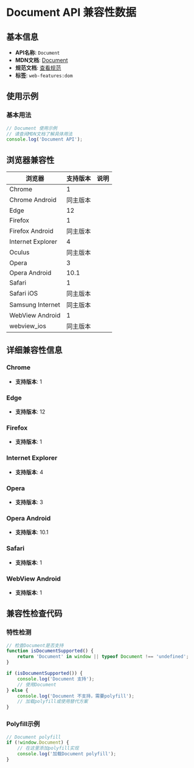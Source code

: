 # Document API 兼容性数据

## 基本信息

- **API名称**: `Document`
- **MDN文档**: [Document](https://developer.mozilla.org/docs/Web/API/Document)
- **规范文档**: [查看规范](https://dom.spec.whatwg.org/#interface-document,https://html.spec.whatwg.org/multipage/dom.html#the-document-object,https://drafts.csswg.org/cssom-view/#extensions-to-the-document-interface,https://w3c.github.io/pointerlock/#extensions-to-the-document-interface,https://w3c.github.io/selection-api/#extensions-to-document-interface)
- **标签**: `web-features:dom`

## 使用示例

### 基本用法

```javascript
// Document 使用示例
// 请查阅MDN文档了解具体用法
console.log('Document API');
```

## 浏览器兼容性

| 浏览器 | 支持版本 | 说明 |
|--------|----------|------|
| Chrome | 1 |  |
| Chrome Android | 同主版本 |  |
| Edge | 12 |  |
| Firefox | 1 |  |
| Firefox Android | 同主版本 |  |
| Internet Explorer | 4 |  |
| Oculus | 同主版本 |  |
| Opera | 3 |  |
| Opera Android | 10.1 |  |
| Safari | 1 |  |
| Safari iOS | 同主版本 |  |
| Samsung Internet | 同主版本 |  |
| WebView Android | 1 |  |
| webview_ios | 同主版本 |  |

## 详细兼容性信息

### Chrome

- **支持版本**: 1

### Edge

- **支持版本**: 12

### Firefox

- **支持版本**: 1

### Internet Explorer

- **支持版本**: 4

### Opera

- **支持版本**: 3

### Opera Android

- **支持版本**: 10.1

### Safari

- **支持版本**: 1

### WebView Android

- **支持版本**: 1

## 兼容性检查代码

### 特性检测

```javascript
// 检查Document是否支持
function isDocumentSupported() {
    return 'Document' in window || typeof Document !== 'undefined';
}

if (isDocumentSupported()) {
    console.log('Document 支持');
    // 使用Document
} else {
    console.log('Document 不支持，需要polyfill');
    // 加载polyfill或使用替代方案
}
```

### Polyfill示例

```javascript
// Document polyfill
if (!window.Document) {
    // 在这里添加polyfill实现
    console.log('加载Document polyfill');
}
```

